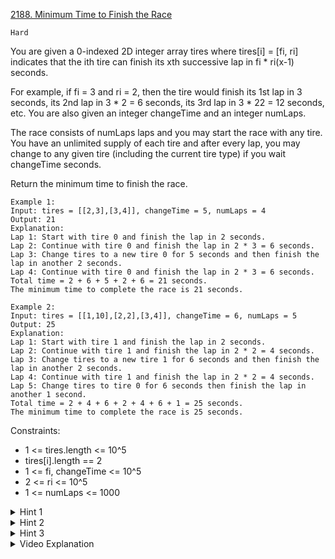 [2188. Minimum Time to Finish the Race](https://leetcode.com/problems/minimum-time-to-finish-the-race/)

`Hard`

You are given a 0-indexed 2D integer array tires where tires[i] = [fi, ri] indicates that the ith tire can finish its xth successive lap in fi * ri(x-1) seconds.

For example, if fi = 3 and ri = 2, then the tire would finish its 1st lap in 3 seconds, its 2nd lap in 3 * 2 = 6 seconds, its 3rd lap in 3 * 22 = 12 seconds, etc.
You are also given an integer changeTime and an integer numLaps.

The race consists of numLaps laps and you may start the race with any tire. You have an unlimited supply of each tire and after every lap, you may change to any given tire (including the current tire type) if you wait changeTime seconds.

Return the minimum time to finish the race.

```
Example 1:
Input: tires = [[2,3],[3,4]], changeTime = 5, numLaps = 4
Output: 21
Explanation: 
Lap 1: Start with tire 0 and finish the lap in 2 seconds.
Lap 2: Continue with tire 0 and finish the lap in 2 * 3 = 6 seconds.
Lap 3: Change tires to a new tire 0 for 5 seconds and then finish the lap in another 2 seconds.
Lap 4: Continue with tire 0 and finish the lap in 2 * 3 = 6 seconds.
Total time = 2 + 6 + 5 + 2 + 6 = 21 seconds.
The minimum time to complete the race is 21 seconds.

Example 2:
Input: tires = [[1,10],[2,2],[3,4]], changeTime = 6, numLaps = 5
Output: 25
Explanation: 
Lap 1: Start with tire 1 and finish the lap in 2 seconds.
Lap 2: Continue with tire 1 and finish the lap in 2 * 2 = 4 seconds.
Lap 3: Change tires to a new tire 1 for 6 seconds and then finish the lap in another 2 seconds.
Lap 4: Continue with tire 1 and finish the lap in 2 * 2 = 4 seconds.
Lap 5: Change tires to tire 0 for 6 seconds then finish the lap in another 1 second.
Total time = 2 + 4 + 6 + 2 + 4 + 6 + 1 = 25 seconds.
The minimum time to complete the race is 25 seconds. 
``` 

Constraints:

- 1 <= tires.length <= 10^5
- tires[i].length == 2
- 1 <= fi, changeTime <= 10^5
- 2 <= ri <= 10^5
- 1 <= numLaps <= 1000

<details>
<summary>Hint 1</summary>

What is the maximum number of times we would want to go around the track without changing tires?

</details>

<details>
<summary>Hint 2</summary>

Can we precompute the minimum time to go around the track x times without changing tires?

</details>

<details>
<summary>Hint 3</summary>

Can we use dynamic programming to solve this efficiently using the precomputed values?

</details>

<details>
<summary>Video Explanation</summary>

[HuifengGuan](https://www.youtube.com/watch?v=-H6B_YV0Z9w&ab_channel=HuifengGuan)
</details>

